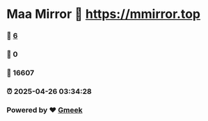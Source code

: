 # Maa Mirror :link: https://mmirror.top 
### :page_facing_up: [6](https://mmirror.top/tag.html) 
### :speech_balloon: 0 
### :hibiscus: 16607 
### :alarm_clock: 2025-04-26 03:34:28 
### Powered by :heart: [Gmeek](https://github.com/Meekdai/Gmeek)
